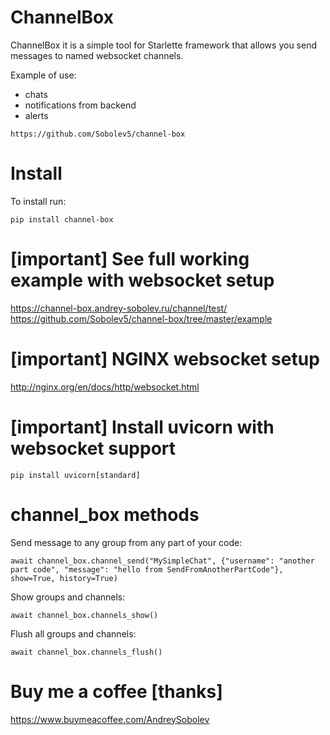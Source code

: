 # ChannelBox
ChannelBox it is a simple tool for Starlette framework that allows you send messages to named websocket channels.

Example of use:
- chats
- notifications from backend
- alerts 


```no-highlight
https://github.com/Sobolev5/channel-box
```

# Install
To install run:
```no-highlight
pip install channel-box
```

# [important] See full working example with websocket setup 
https://channel-box.andrey-sobolev.ru/channel/test/
https://github.com/Sobolev5/channel-box/tree/master/example

# [important] NGINX websocket setup
http://nginx.org/en/docs/http/websocket.html


# [important] Install uvicorn with websocket support
```no-highlight
pip install uvicorn[standard]
```

# channel_box methods

Send message to any group from any part of your code:
```no-highlight
await channel_box.channel_send("MySimpleChat", {"username": "another part code", "message": "hello from SendFromAnotherPartCode"}, show=True, history=True)
```

Show groups and channels:
```no-highlight
await channel_box.channels_show()  
```

Flush all groups and channels:
```no-highlight
await channel_box.channels_flush()
```

# Buy me a coffee [thanks]
https://www.buymeacoffee.com/AndreySobolev





